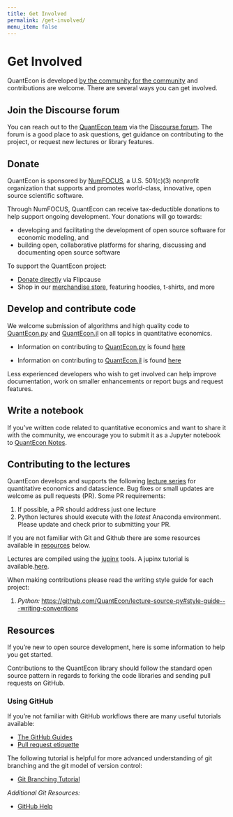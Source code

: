 ```yaml
---
title: Get Involved
permalink: /get-involved/
menu_item: false
---
```

# Get Involved


QuantEcon is developed [by the community for the community](https://quantecon.org/about) and contributions are welcome. There are several ways you can get involved.

## Join the Discourse forum

You can reach out to the [QuantEcon team](https://quantecon.org/team) via the [Discourse forum](http://discourse.quantecon.org/). The forum is a good place to ask questions, get guidance on contributing to the project, or request new lectures or library features.

## Donate

QuantEcon is sponsored by [NumFOCUS](https://numfocus.org/), a U.S. 501(c)(3) nonprofit organization that supports and promotes world-class, innovative, open source scientific software.

Through NumFOCUS, QuantEcon can receive tax-deductible donations to help support ongoing development. Your donations will go towards:

*   developing and facilitating the development of open source software for economic modeling, and
*   building open, collaborative platforms for sharing, discussing and documenting open source software

To support the QuantEcon project:

*   [D](https://www.flipcause.com/secure/cause_pdetails/NjY5OA==)[onate directly](http://www.flipcause.com/secure/cause_pdetails/NjY5OA==) via Flipcause
*   Shop in our [merchandise store](http://quantecon.org/store), featuring hoodies, t-shirts, and more

## Develop and contribute code

We welcome submission of algorithms and high quality code to [QuantEcon.py](https://quantecon.org/quantecon-py) and [QuantEcon.jl](https://quantecon.org/quantecon-jl) on all topics in quantitative economics.

*   Information on contributing to [QuantEcon.py](https://quantecon.org/quantecon-py) is found [here](https://quantecon.org/python-developers)

*   Information on contributing to [QuantEcon.jl](https://quantecon.org/quantecon-jl) is found [here](https://quantecon.org/julia-developers)

Less experienced developers who wish to get involved can help improve documentation, work on smaller enhancements or report bugs and request features.

## Write a notebook

If you’ve written code related to quantitative economics and want to share it with the community, we encourage you to submit it as a Jupyter notebook to [QuantEcon Notes](https://notes.quantecon.org/).

## Contributing to the lectures

QuantEcon develops and supports the following 
[lecture series](https://quantecon.org/lectures/) for quantitative economics 
and datascience. Bug fixes or small updates are welcome as pull requests (PR). Some PR
requirements:

1. If possible, a PR should address just one lecture
2. Python lectures should execute with the *latest* Anaconda environment.
   Please update and check prior to submitting your PR. 

If you are not familiar with Git and Github there are some resources available in 
[resources](#resources) below. 

Lectures are compiled using the [jupinx](https://jupinx.quantecon.org/) tools. 
A jupinx tutorial is available.[here](https://jupinx.quantecon.org/tutorial).

When making contributions please read the writing style guide for each project:

1. *Python:* https://github.com/QuantEcon/lecture-source-py#style-guide---writing-conventions

## Resources

If you’re new to open source development, here is some information to help you get started.

Contributions to the QuantEcon library should follow the standard open source pattern in regards to forking the code libraries and sending pull requests on GitHub. 

### Using GitHub

If you’re not familiar with GitHub workflows there are many useful tutorials available:

* [The GitHub Guides](https://guides.github.com/)
* [Pull request etiquette](http://readwrite.com/2014/07/02/github-pull-request-etiquette)

The following tutorial is helpful for more advanced understanding of git branching and the git model of version control:

* [Git Branching Tutorial](https://learngitbranching.js.org/)

*Additional Git Resources:*

* [GitHub Help](https://help.github.com/)

